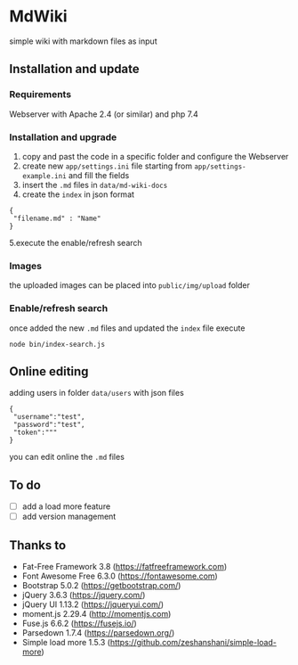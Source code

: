 # MdWiki
simple wiki with markdown files as input

## Installation and update

### Requirements
Webserver with Apache 2.4 (or similar) and php 7.4

### Installation and upgrade
1. copy and past the code in a specific folder and configure the Webserver
2. create new `app/settings.ini` file starting from `app/settings-example.ini` and fill the fields
3. insert the `.md` files in `data/md-wiki-docs`
4. create the `index` in json format
```
{
 "filename.md" : "Name"
}
```
5.execute the enable/refresh search

### Images
the uploaded images can be placed into `public/img/upload` folder

### Enable/refresh search
once added the new `.md` files and updated the `index` file execute
```
node bin/index-search.js
```

## Online editing
adding users in folder `data/users` with json files
```
{
 "username":"test",
 "password":"test",
 "token":"""
}
```
you can edit online the `.md` files

## To do
- [ ] add a load more feature
- [ ] add version management

## Thanks to
- Fat-Free Framework 3.8 (https://fatfreeframework.com)
- Font Awesome Free 6.3.0 (https://fontawesome.com)
- Bootstrap 5.0.2 (https://getbootstrap.com/)
- jQuery 3.6.3 (https://jquery.com/)
- jQuery UI 1.13.2 (https://jqueryui.com/)
- moment.js 2.29.4 (http://momentjs.com)
- Fuse.js 6.6.2 (https://fusejs.io/)
- Parsedown 1.7.4 (https://parsedown.org/)
- Simple load more 1.5.3 (https://github.com/zeshanshani/simple-load-more)